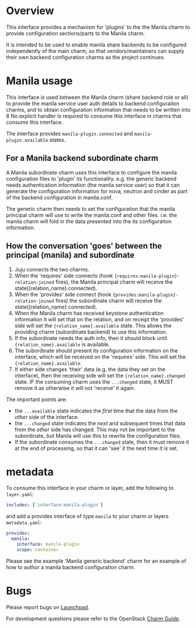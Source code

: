 # Overview

This interface provides a mechanism for 'plugins' to the the Manila charm to
provide configuration sections/parts to the Manila charm.

It is intended to be used to enable manila share backends to be configured
independently of the main charm, so that vendors/maintainers can supply their
own backend configuration charms as the project continues.

# Manila usage

This interface is used between the Manila charm (share backend role or all) to
provide the manila service user auth details to backend configuraiton charms,
and to obtain configuration information that needs to be written into 8
No explicit handler is required to consume this interface in charms
that consume this interface.

The interface provides `manila-plugin.connected` and `manila-plugin.available`
states.

## For a Manila backend subordinate charm

A Manila subordinate charm uses this interface to configure the manila
configuration files to 'plugin' its functionality.  e.g. the generic backend
needs authentication information (the manila service user) so that it can
generate the configuration information for nova, neutron and cinder as part of
the backend configuration in manila.conf.

The generic charm then needs to set the configuration that the manila principal
charm will use to write the manila.conf and other files.  i.e. the manila charm
will fold in the data presented into the its configuration information.

## How the conversation 'goes' between the principal (manila) and subordinate

 1. Juju connects the two charms.
 2. When the 'requires' side connects (hook
    `{requires:manila-plugin}-relation-joined` fires), the Manila principal
    charm will receive the state({relation_name}.connected).
 3. When the 'provides' side connect (hook
    `{provides:manila-plugin}-relation-joined` fires) the subordinate charm
    will receive the state({relation_name}.connected).
 4. When the Manila charm has received keystone authentication information it
    will set that on the relation, and on receipt the 'provides' side will set
    the `{relation_name}.available` state.  This allows the providing
    charm (subordinate backend) to use this information.
 5. If the subordinate needs the auth info, then it should block until
    `{relation_name}.available` is available.
 6. The subordinate should present its configuration information on the
    interface, which will be received on the 'requires' side.  This will set
    the `{relation_name}.available`.
 7. If either side changes 'their' data (e.g. the data they set on the
    interface), then the receiving side will set the `{relation_name}.changed`
    state.  IF the consuming charm uses the `...changed` state, it MUST remove
    it as otherwise it will not 'receive' it again.

The important points are:

 - the `...available` state indicates the _first_ time that the data from the
     _other_ side of the interface.
 - the `...changed` state indicates the _next_ and subsequent times that data
     from the _other_ side has changed.  This may not be important to the
     subordinate, but Manila will use this to rewrite the configuration files.
 - If the subordinate consumes the `...changed` state, then it must remove it
     at the end of processing, so that it can 'see' it the next time it is set.


# metadata

To consume this interface in your charm or layer, add the following to
`layer.yaml`:

```yaml
includes: ['interface:manila-plugin']
```

and add a provides interface of type `manila` to your charm or layers
`metadata.yaml`:

```yaml
provides:
  manila:
    interface: manila-plugin
    scope: container
```

Please see the example 'Manila generic backend' charm for an example of how to
author a manila backend configuration charm.

# Bugs

Please report bugs on
[Launchpad](https://bugs.launchpad.net/openstack-charms/+filebug).

For development questions please refer to the OpenStack
[Charm Guide](https://github.com/openstack/charm-guide).
